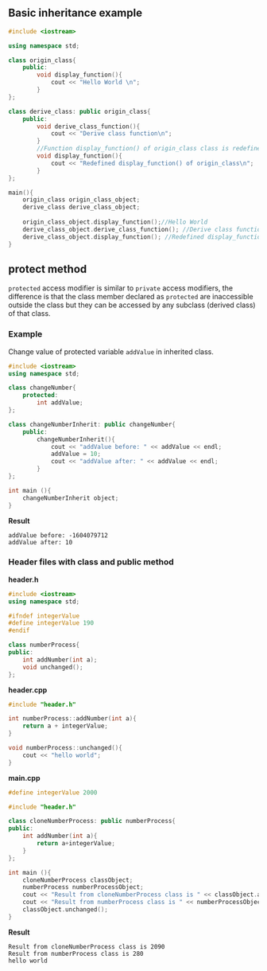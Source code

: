 ## Basic inheritance example

```cpp
#include <iostream>

using namespace std;

class origin_class{
	public:
		void display_function(){
			cout << "Hello World \n";
		}
};

class derive_class: public origin_class{
	public:
		void derive_class_function(){
			cout << "Derive class function\n";
		}
		//Function display_function() of origin_class class is redefine in derive_class class
		void display_function(){
			cout << "Redefined display_function() of origin_class\n";
		}
};

main(){
	origin_class origin_class_object;
	derive_class derive_class_object;
	
	origin_class_object.display_function();//Hello World
	derive_class_object.derive_class_function(); //Derive class function
	derive_class_object.display_function(); //Redefined display_function() of origin_class
}
```
	
## protect method

``protected`` access modifier is similar to ``private`` access modifiers, the difference is that the class member declared as ``protected`` are inaccessible outside the class but they can be accessed by any subclass (derived class) of that class.

### Example

Change value of protected variable ``addValue`` in inherited class.

```cpp
#include <iostream>
using namespace std;

class changeNumber{
	protected: 
		int addValue;
};

class changeNumberInherit: public changeNumber{
    public:
		changeNumberInherit(){
            cout << "addValue before: " << addValue << endl;
            addValue = 10;
            cout << "addValue after: " << addValue << endl;
		}
};

int main (){
	changeNumberInherit object;
}
```

**Result**

```
addValue before: -1604079712
addValue after: 10
```

### Header files with class and public method

**header.h**

```cpp
#include <iostream>
using namespace std;

#ifndef integerValue
#define integerValue 190
#endif

class numberProcess{
public:
	int addNumber(int a);
	void unchanged();
};
```

**header.cpp**

```cpp
#include "header.h"

int numberProcess::addNumber(int a){
	return a + integerValue;
}

void numberProcess::unchanged(){
	cout << "hello world";
}
```

**main.cpp**

```cpp
#define integerValue 2000

#include "header.h"

class cloneNumberProcess: public numberProcess{
public:
	int addNumber(int a){
		return a+integerValue;
	}
};

int main (){
	cloneNumberProcess classObject;
	numberProcess numberProcessObject;
 	cout << "Result from cloneNumberProcess class is " << classObject.addNumber(90) << endl;
 	cout << "Result from numberProcess class is " << numberProcessObject.addNumber(90) << endl;
 	classObject.unchanged();
}
```
**Result**
```
Result from cloneNumberProcess class is 2090
Result from numberProcess class is 280
hello world
```
